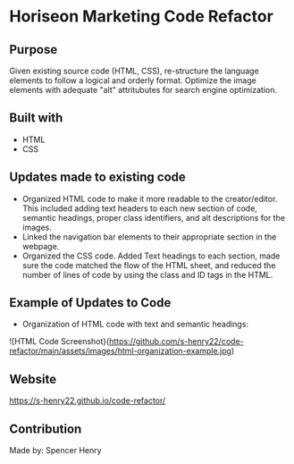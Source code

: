 # Horiseon Marketing Code Refactor

## Purpose
Given existing source code (HTML, CSS), re-structure the language elements to follow a logical and orderly format.  Optimize the image elements with adequate "alt" attritubutes for search engine optimization.

## Built with
* HTML
* CSS

## Updates made to existing code
* Organized HTML code to make it more readable to the creator/editor.  This included adding text headers to each new section of code, semantic headings, proper class identifiers, and alt descriptions for the images.
* Linked the navigation bar elements to their appropriate section in the webpage.
* Organized the CSS code.  Added Text headings to each section, made sure the code matched the flow of the HTML sheet, and reduced the number of lines of code by using the class and ID tags in the HTML.

## Example of Updates to Code

* Organization of HTML code with text and semantic headings:

![HTML Code Screenshot}(https://github.com/s-henry22/code-refactor/main/assets/images/html-organization-example.jpg)

## Website
https://s-henry22.github.io/code-refactor/

## Contribution
Made by: Spencer Henry




